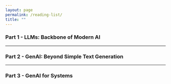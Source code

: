 ```yaml
---
layout: page
permalink: /reading-list/
title: ""
---
```


### Part 1 - LLMs: Backbone of Modern AI

***

### Part 2 - GenAI: Beyond Simple Text Generation

***
### Part 3 - GenAI for Systems